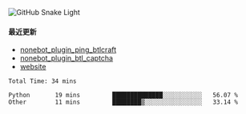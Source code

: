 




![GitHub Snake Light](https://cdn.jsdelivr.net/gh/Broken-Deer/Broken-Deer/assets/github-contribution-grid-snake.svg)


#### 最近更新

- [nonebot_plugin_ping_btlcraft](https://github.com/Broken-Deer/nonebot_plugin_ping_btlcraft)
- [nonebot_plugin_btl_captcha](https://github.com/Broken-Deer/nonebot_plugin_btl_captcha)
- [website](https://github.com/Broken-Deer/website)

<!--START_SECTION:waka-->

```text
Total Time: 34 mins

Python       19 mins         ██████████████░░░░░░░░░░░   56.07 %
Other        11 mins         ████████▒░░░░░░░░░░░░░░░░   33.14 %
```

<!--END_SECTION:waka-->
